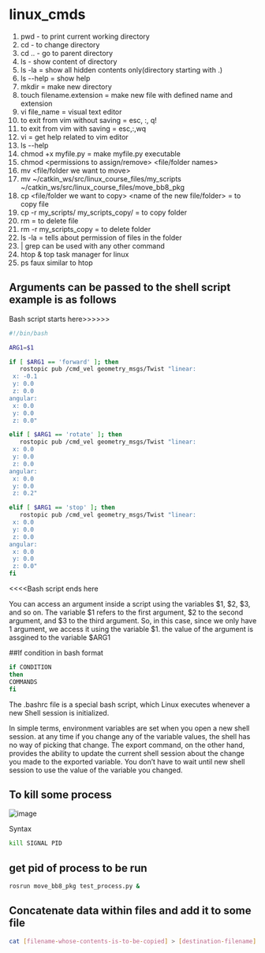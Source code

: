 # linux_cmds
1) pwd - to print current working directory
2) cd - to change directory
3) cd .. - go to parent directory
4) ls - show content of directory
5) ls -la = show all hidden contents only(directory starting with .)
6) ls --help = show help
7) mkdir = make new directory
8) touch filename.extension = make new file with defined name and extension
9) vi file_name =  visual text editor
10) to exit from vim without saving = esc, :, q!
11) to exit from vim with saving = esc,:,wq
12) vi = get help related to vim editor
13) ls --help
14) chmod +x myfile.py = make myfile.py executable
15) chmod  <groups to assign the permissions><permissions to assign/remove> <file/folder names>
16) mv <file/folder we want to move> <destination>
17) mv ~/catkin_ws/src/linux_course_files/my_scripts ~/catkin_ws/src/linux_course_files/move_bb8_pkg
18) cp <file/folder we want to copy> <name of the new file/folder> = to copy file
19) cp -r my_scripts/ my_scripts_copy/ = to copy folder
20) rm <file to remove> =  to delete file
21) rm -r my_scripts_copy =  to delete folder
22) ls -la = tells about permission of files in the folder
 23) | grep can be used with any other command
  24) htop & top task manager for linux
  25) ps faux similar to htop
  
##  Arguments can be passed to the shell script example is as follows
Bash script starts here>>>>>>  
 ```bash
#!/bin/bash

ARG1=$1

if [ $ARG1 == 'forward' ]; then
    rostopic pub /cmd_vel geometry_msgs/Twist "linear:
  x: -0.1
  y: 0.0
  z: 0.0
angular:
  x: 0.0
  y: 0.0
  z: 0.0"

elif [ $ARG1 == 'rotate' ]; then
    rostopic pub /cmd_vel geometry_msgs/Twist "linear:
  x: 0.0
  y: 0.0
  z: 0.0
angular:
  x: 0.0
  y: 0.0
  z: 0.2"

elif [ $ARG1 == 'stop' ]; then
    rostopic pub /cmd_vel geometry_msgs/Twist "linear:
  x: 0.0
  y: 0.0
  z: 0.0
angular:
  x: 0.0
  y: 0.0
  z: 0.0"
fi
   ```
 <<<<Bash script ends here
  
   You can access an argument inside a script using the variables $1, $2, $3, and so on. The variable $1 refers to the first argument, $2 to the second argument, and $3 to the third argument. So, in this case, since we only have 1 argument, we access it using the variable $1.
   the value of the argument is assgined to the variable $ARG1
  
  
  
 ##If condition in bash format
   ```bash
  if CONDITION
then
  COMMANDS
fi
  ```
  
  The .bashrc file is a special bash script, which Linux executes whenever a new Shell session is initialized.
  
  In simple terms, environment variables are set when you open a new shell session. at any time if you change any of the variable values, the shell has no way of picking that change. The export command, on the other hand, provides the ability to update the current shell session about the change you made to the exported variable. You don’t have to wait until new shell session to use the value of the variable you changed.
 
 
## To kill some process
 
 ![image](https://user-images.githubusercontent.com/40294372/216338864-150fab1b-e1ee-4321-a955-ec9a1251f340.png)
 
Syntax 
 ```bash
 kill SIGNAL PID
  ```
 ## get pid of process to be run
  ```bash
 rosrun move_bb8_pkg test_process.py &
  ```
 
 ## Concatenate data within files and add it to some file
 ```bash
 cat [filename-whose-contents-is-to-be-copied] > [destination-filename]
 ```

